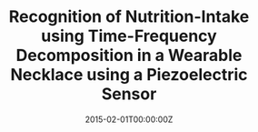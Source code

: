 ---
title: "Recognition of Nutrition-Intake using Time-Frequency Decomposition in a Wearable Necklace using a Piezoelectric Sensor"
authors:
- nabil
author_notes:
- ""
date: "2015-02-01T00:00:00Z"
doi: ""

# Schedule page publish date (NOT publication's date).
publishDate: "2020-10-11T00:00:00Z"

# Publication type.
# Legend: 0 = Uncategorized; 1 = Conference paper; 2 = Journal article;
# 3 = Preprint / Working Paper; 4 = Report; 5 = Book; 6 = Book section;
# 7 = Thesis; 8 = Patent
publication_types: ["2"]

# Publication name and optional abbreviated publication name.
publication: "IEEE Sensors Journal"
publication_short: ""

abstract: ""

# Summary. An optional shortened abstract.
summary: "Food intake levels, hydration, ingestion rate, and dietary choices are all factors known to impact the risk of obesity."


tags:
- health
- sensor
- wearable

featured: false

# links:
# - name: ""
#   url: ""
url_pdf: media/papers/15.pdf
url_code: ''
url_dataset: ''
url_poster: ''
url_project: ''
url_slides: ''
url_source: ''
url_video: ''

# Featured image
# To use, add an image named `featured.jpg/png` to your page's folder.
image:
  caption: ""
  focal_point: ""
  preview_only: false

# Associated Projects (optional).
#   Associate this publication with one or more of your projects.
#   Simply enter your project's folder or file name without extension.
#   E.g. `internal-project` references `content/project/internal-project/index.md`.
#   Otherwise, set `projects: []`.
projects: []

# Slides (optional).
#   Associate this publication with Markdown slides.
#   Simply enter your slide deck's filename without extension.
#   E.g. `slides: "example"` references `content/slides/example/index.md`.
#   Otherwise, set `slides: ""`.
slides: ""
---